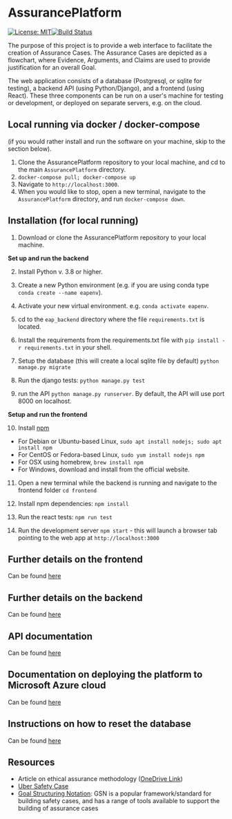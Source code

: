 # AssurancePlatform

[![License: MIT](https://img.shields.io/badge/License-MIT-yellow.svg)](https://opensource.org/licenses/MIT)[![Build Status](https://app.travis-ci.com/alan-turing-institute/AssurancePlatform.svg?branch=MVP)](https://app.travis-ci.com/alan-turing-institute/AssurancePlatform)

The purpose of this project is to provide a web interface to facilitate the creation of Assurance Cases.  The Assurance Cases are depicted as a flowchart, where Evidence, Arguments, and Claims are used to provide justification for an overall Goal.

The web application consists of a database (Postgresql, or sqlite for testing), a backend API (using Python/Django), and a frontend (using React).  These three components can be run on a user's machine for testing or development, or deployed on separate servers, e.g. on the cloud.


## Local running via docker / docker-compose
(if you would rather install and run the software on your machine, skip to the section below).
1. Clone the AssurancePlatform repository to your local machine, and cd to the main `AssurancePlatform` directory.
2. ```docker-compose pull; docker-compose up```
3. Navigate to `http://localhost:3000`.
4. When you would like to stop, open a new terminal, navigate to the `AssurancePlatform` directory, and run ```docker-compose down```.


## Installation (for local running)

1. Download or clone the AssurancePlatform repository to your local machine.

**Set up and run the backend**

2. Install Python v. 3.8 or higher.

3. Create a new Python environment (e.g. if you are using conda type ```conda create --name eapenv```).

4. Activate your new virtual environment. e.g. ```conda activate eapenv```.

5. cd to the `eap_backend` directory where the file `requirements.txt` is located.

6. Install the requirements from the requirements.txt file with ```pip install -r requirements.txt``` in your shell.

7. Setup the database (this will create a local sqlite file by default)  ```python manage.py migrate```

8. Run the django tests: ```python manage.py test```

9. run the API ```python manage.py runserver```.  By default, the API will use port 8000 on localhost.

**Setup and run the frontend**

10. Install [npm](https://www.npmjs.com/)
 * For Debian or Ubuntu-based Linux, ```sudo apt install nodejs; sudo apt install npm```
 * For CentOS or Fedora-based Linux, ```sudo yum install nodejs npm```
 * For OSX using homebrew, ```brew install npm```
 * For Windows, download and install from the official website.

11. Open a new terminal while the backend is running and navigate to the frontend folder ```cd frontend```

12. Install npm dependencies: ```npm install```

13. Run the react tests: ```npm run test```

14. Run the development server ```npm start``` - this will launch a browser tab pointing to the web app at `http://localhost:3000`

## Further details on the frontend

Can be found [here](frontend/README.md)

## Further details on the backend

Can be found [here](eap_backend/README.md)

## API documentation

Can be found [here](eap_backend/eap_api/API_docs.md)

## Documentation on deploying the platform to Microsoft Azure cloud

Can be found [here](HOWTO_deploy_to_Azure.md)

## Instructions on how to reset the database

Can be found [here](HOWTO_reset_the_database.md)

## Resources
- Article on ethical assurance methodology ([OneDrive Link](https://thealanturininstitute-my.sharepoint.com/:b:/g/personal/cburr_turing_ac_uk/EYHu_zD4Oq1Hmq8VGrJ_EsUBNrO1LGhpV2E9AaEUavioMQ?e=qCFKo2))
- [Uber Safety Case](https://uberatgresources.com/safetycase/gsn)
- [Goal Structuring Notation](https://scsc.uk/gsn?page=gsn%206tools): GSN is a popular framework/standard for building safety cases, and has a range of tools available to support the building of assurance cases
